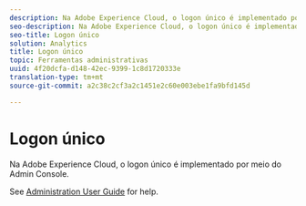 ```yaml
---
description: Na Adobe Experience Cloud, o logon único é implementado por meio do Admin Console.
seo-description: Na Adobe Experience Cloud, o logon único é implementado por meio do Admin Console.
seo-title: Logon único
solution: Analytics
title: Logon único
topic: Ferramentas administrativas
uuid: 4f20dcfa-d148-42ec-9399-1c8d1720333e
translation-type: tm+mt
source-git-commit: a2c38c2cf3a2c1451e2c60e003ebe1fa9bfd145d

---
```



# Logon único

Na Adobe Experience Cloud, o logon único é implementado por meio do Admin Console.

See [Administration User Guide](https://helpx.adobe.com/enterprise/managing/user-guide.html) for help.
